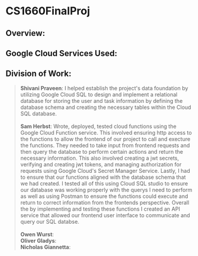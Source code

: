 # CS1660FinalProj
## Overview: <br>
## Google Cloud Services Used: <br>
## Division of Work: <br>
> **Shivani Praveen**: I helped establish the project's data foundation by utilizing Google Cloud SQL to design and implement a relational database for storing the user and task information by defining the database schema and creating the necessary tables within the Cloud SQL database. <br> <br>
> **Sam Herbst**: Wrote, deployed, tested cloud functions using the Google Cloud Function service. This involved ensuring http access to the functions to allow the frontend of our project to call and execture the functions. They needed to take input from frontend requests and then query the database to perform certain actions and return the necessary information. This also involved creating a jwt secrets, verifying and creating jwt tokens, and managing authorization for requests using Google Cloud's Secret Manager Service. Lastly, I had to ensure that our functions aligned with the database schema that we had created. I tested all of this using Cloud SQL studio to ensure our database was working properly with the querys I need to perform as well as using Postman to ensure the functions could execute and return to correct information from the frontends perspective. Overall the by implementing and testing these functions I created an API service that allowed our frontend user interface to communicate and query our SQL databse. <br> <br>
> **Owen Wurst**: <br>
> **Oliver Gladys**: <br>
> **Nicholas Giannetta**: <br>

